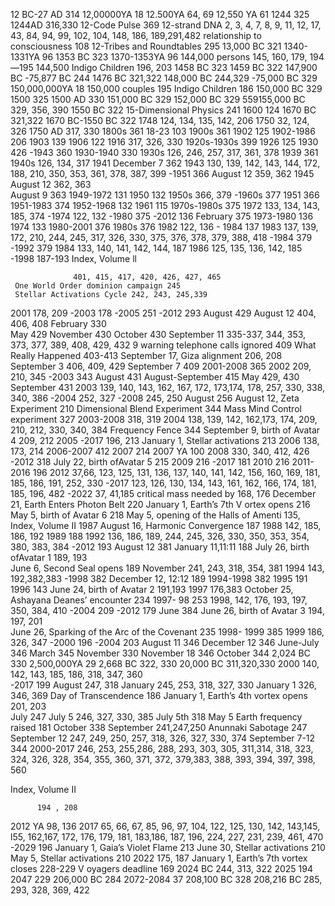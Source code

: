 12 BC-27 AD 314
12,00000YA 18 
12.500YA 64, 69 
12,550 YA 61
1244 325
1244AD 316,330 
12-Code Pulse 369
12-strand DNA 2, 3, 4, 7, 8, 9, 11, 12, 17,
                   43, 84, 94, 99, 102, 104, 148,
                   186, 189,291,482
      relationship to consciousness 108
12-Tribes and Roundtables 295
13,000 BC 321
1340-1331YA 96 
1353 BC 323 
1370-1353YA 96
144,000 persons 145, 160, 179, 194—195
144,500 Indigo Children 196, 203
1458 BC 323
1459 BC 322 
147,900 BC
     -75,877 BC 244 
1476 BC 321,322
148,000 BC 244,329
     -75,000 BC 329
150,000,000YA 18
150,000
     couples 195
     Indigo Children 186
150,000 BC 329 
1500  325
1500 AD 330
151,000 BC 329
152,000 BC 329 
559155,000 BC 329, 356, 390 
1550 BC 322
15-Dimensional Physics 241
1600 124
1670 BC 321,322
1670 BC-1550 BC 322
1748 124, 134, 135, 142, 206
1750 32, 124, 326
1750 AD 317,  330
1800s 361
18-23 103
1900s 361
1902  125
1902-1986  206
1903 139
1906 122
1916 317, 326, 330
1920s-1930s 399 
1926 125 
1930 426
    -1943 360 
1930-1940 330
1930s 126, 246, 257, 317, 361, 378
1939 361
1940s 126, 134, 317 
1941
    December 7 362
1943 130, 139, 142, 143, 144, 172, 188, 210,
                     350, 353, 361, 378, 387, 399
     -1951  366
     August 12 359, 362 
1945
     August 12 362, 363        
     August 9 363
1949-1972 131
1950 132 
1950s 366, 379
     -1960s 377
1951 366
1951-1983 374
1952-1968 132 
1961 115
1970s-1980s 375
1972 133, 134, 143, 185, 374 
       -1974 122, 132
       -1980 375
       -2012 136
        February 375 
1973-1980 136 
1974 133 
1980-2001 376
1980s 376
1982 122, 136     - 1984 137
1983 137, 139, 172, 210, 244, 245, 317, 326,
          330, 375, 376, 378, 379, 388, 418
    -1984 379
    -1992 379
1984 133, 140, 141, 142, 144, 187
1986 125, 135, 136, 142, 185
         -1998 187-193                                          Index, Volume ll  


                  401, 415, 417, 420, 426, 427, 465 
     One World Order dominion campaign 245 
     Stellar Activations Cycle 242, 243, 245,339
2001 178, 209
   -2003 178 
   -2005 251 
   -2012 293 
   August 429
   August 12 404, 406, 408 
   February 330  
   May 429 
   November 430
   October 430
   September 11 335-337, 344, 353, 373,
           377, 389, 408, 429, 432
                   9 warning telephone calls
                        ignored 409
                  What Really Happened 403-413 
   September 17, Giza alignment 206, 208
   September 3 406, 409, 429 
   September 7  409
2001-2008 365
2002 209, 210, 345 
        -2003 343 
        August 431
        August-September 415 
        May 429, 430
        September 431
2003 139, 140, 143, 162, 167, 172, 173,174,
                178, 257, 330, 338, 340, 386 
    -2004 252, 327
    -2008 245, 250 
    August 256
    August 12, Zeta Experiment 210 
    Dimensional Blend Experiment 344 
    Mass Mind Control experiment 327 
2003-2008 318, 319
2004 138, 139, 142, 162,173, 174, 209, 210,
                212, 330, 340, 384 
   Frequency Fence 344 
   September 9, birth of Avatar 4 209, 212
2005
     -2017 196, 213
   January 1, Stellar activations 213
2006  138, 173, 214
2006-2007 412
2007  214
2007  YA 100
2008 330, 340, 412, 426
      -2012 318
       July 22, birth ofAvatar 5 215
2009 216 
         -2017 181
2010 216 
2011-2016 196
2012 37,66, 123, 125, 131, 136, 137, 140, 
             141, 142, 156, 160, 169, 181, 185, 
             186, 191, 252, 330
   -2017 123, 126, 130, 134, 143, 161, 162,
        166, 174, 181, 185, 196, 482
   -2022 37, 41,185
   critical mass needed by 168, 176 
   December 21, Earth Enters Photon Belt 220 
   January 1, Earth’s 7th V ortex opens 216
   May 5, birth of Avatar 6 218
   May 5, opening of the Halls of Amenti  135,
                                                                               Index, Volume II
1987
      August 16, Harmonic Convergence 187 
1988   142, 185, 186, 192
1989   188
1992 136, 186, 189, 244, 245, 326, 330, 350, 
                  353, 354, 380, 383, 384
     -2012 193 
     August 12 381 
     January 11,11:11 188 
     July 26, birth ofAvatar 1 189, 193   
     June 6, Second Seal opens 189 
     November 241, 243, 318, 354, 381
1994   143, 192,382,383
      -1998 382
     December 12, 12:12 189
 1994-1998 382
 1995  191
 1996  143
       June 24, birth of Avatar 2 191,193
     1997  176,383
October 25, Ashayana Deanes’ 
         encounter 234
1997- 98  253
1998, 142, 176, 193, 197, 350, 384, 410 
      -2004 209
      -2012 179
     June 384
     June 26, birth of Avatar 3 194, 197, 201                   
     June 26, Sparking of the Arc of the 
              Covenant 235
1998- 1999 385
1999 186, 326, 347
      -2000 196 
      -2004 203 
      August 11 346 
      December 12 346 
      June-July 346 
      March 345 
      November 330
      November 18 346
      October 344
 2,024 BC 330 
 2,500,000YA 29 
 2,668 BC 322, 330 
 20,000 BC 311,320,330
 2000  140, 142, 143, 185, 186, 318, 347, 360             
      -2017 199
      August 247, 318
      January 245, 253, 318, 327, 330
      January 1 326, 346, 369
               Day of Transcendence 186
      January 1, Earth’s 4th vortex opens 201, 203      
                July 247
      July 5 246, 327, 330, 385 
      July 5th 318
      May 5 Earth frequency raised 181 
      October 338
         September 241,247,250
                       Anunnaki Sabotage 247 
      September 12 247, 249, 250, 257, 318, 
               326, 327, 330, 374 
      September 7-12 344
2000-2017 246, 253, 255,286, 288, 293,
                 303, 305, 311,314, 318, 323, 324,
                 326, 328, 354, 355, 360, 371, 372, 
                 379,383, 388, 393, 394, 397, 398,
560                                  

                 
Index, Volume II               
                             
          194 , 208
 2012 YA  98, 136
 2017 65, 66, 67, 85, 96, 97, 104, 122, 125,
                130, 142, 143,145, l55, 162,167,
                172, 176, 179, 181, 183,186, 187,
                196, 224, 227, 231, 239, 461, 470
     -2029 196
      January 1, Gaia’s Violet Flame 213
      June 30, Stellar activations 210
       May 5, Stellar activations 210
2022 175, 187
     January 1, Earth’s 7th vortex closes 228-229
     V oyagers deadline 169
2024 BC 244, 313, 322
2025 194
2047 229
206,000 BC 284
2072-2084 37
208,100 BC 328
208,216 BC 285, 293, 328, 369, 422